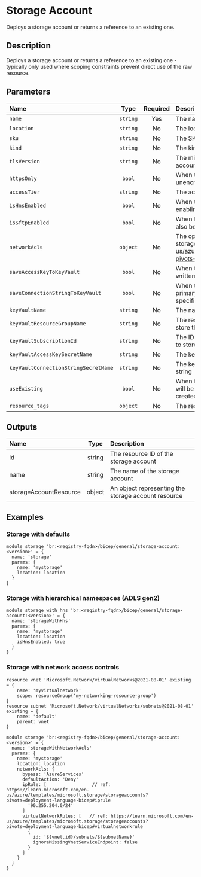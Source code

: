 # Storage Account

Deploys a storage account or returns a reference to an existing one.

## Description

Deploys a storage account or returns a reference to an existing one - typically only used where scoping constraints prevent direct use of the raw resource.

## Parameters

| Name                                 | Type     | Required | Description                                                                                                                                                                                                  |
| :----------------------------------- | :------: | :------: | :----------------------------------------------------------------------------------------------------------------------------------------------------------------------------------------------------------- |
| `name`                               | `string` | Yes      | The name of the storage account                                                                                                                                                                              |
| `location`                           | `string` | No       | The location of the storage account                                                                                                                                                                          |
| `sku`                                | `string` | No       | The SKU of the storage account                                                                                                                                                                               |
| `kind`                               | `string` | No       | The kind of the storage account                                                                                                                                                                              |
| `tlsVersion`                         | `string` | No       | The minimum TLS version required by the storage account                                                                                                                                                      |
| `httpsOnly`                          | `bool`   | No       | When true, disables access to the storage account via unencrypted HTTP connections                                                                                                                           |
| `accessTier`                         | `string` | No       | The access tier of the storage account                                                                                                                                                                       |
| `isHnsEnabled`                       | `bool`   | No       | When true, enables Hierarchical Namespace feature, i.e. enabling Azure Data Lake Storage Gen2 capabilities                                                                                                   |
| `isSftpEnabled`                      | `bool`   | No       | When true, enables SFTP feature. `isHnsEnabled` must also be set to true.                                                                                                                                    |
| `networkAcls`                        | `object` | No       | The optional network rules securing access to the storage account (ref: https://learn.microsoft.com/en-us/azure/templates/microsoft.storage/storageaccounts?pivots=deployment-language-bicep#networkruleset) |
| `saveAccessKeyToKeyVault`            | `bool`   | No       | When true, the primary storage access key will be written to the specified key vault                                                                                                                         |
| `saveConnectionStringToKeyVault`     | `bool`   | No       | When true, the default connection string using the primary storage access key will be written to the specified key vault                                                                                     |
| `keyVaultName`                       | `string` | No       | The name of the key vault used to store the access key                                                                                                                                                       |
| `keyVaultResourceGroupName`          | `string` | No       | The resource group containing the key vault used to store the access key                                                                                                                                     |
| `keyVaultSubscriptionId`             | `string` | No       | The ID of the subscription containing the key vault used to store the access key                                                                                                                             |
| `keyVaultAccessKeySecretName`        | `string` | No       | The key vault secret name used to store the access key                                                                                                                                                       |
| `keyVaultConnectionStringSecretName` | `string` | No       | The key vault secret name used to store the connection string                                                                                                                                                |
| `useExisting`                        | `bool`   | No       | When true, the details of an existing storage account will be returned; When false, the storage account is created/updated                                                                                   |
| `resource_tags`                      | `object` | No       | The resource tags applied to resources                                                                                                                                                                       |

## Outputs

| Name                   | Type   | Description                                         |
| :--------------------- | :----: | :-------------------------------------------------- |
| id                     | string | The resource ID of the storage account              |
| name                   | string | The name of the storage account                     |
| storageAccountResource | object | An object representing the storage account resource |

## Examples

### Storage with defaults

```bicep
module storage 'br:<registry-fqdn>/bicep/general/storage-account:<version>' = {
  name: 'storage'
  params: {
    name: 'mystorage'
    location: location
  }
}
```

### Storage with hierarchical namespaces (ADLS gen2)

```bicep
module storage_with_hns 'br:<registry-fqdn>/bicep/general/storage-account:<version>' = {
  name: 'storageWithHns'
  params: {
    name: 'mystorage'
    location: location
    isHnsEnabled: true
  }
}
```

### Storage with network access controls

```bicep
resource vnet 'Microsoft.Network/virtualNetworks@2021-08-01' existing = {
    name: 'myvirtualnetwork'
    scope: resourceGroup('my-networking-resource-group')
}
resource subnet 'Microsoft.Network/virtualNetworks/subnets@2021-08-01' existing = {
    name: 'default'
    parent: vnet
}

module storage 'br:<registry-fqdn>/bicep/general/storage-account:<version>' = {
  name: 'storageWithNetworkAcls'
  params: {
    name: 'mystorage'
    location: location
    networkAcls: {
      bypass: 'AzureServices'
      defaultAction: 'Deny'
      ipRule: [                 // ref: https://learn.microsoft.com/en-us/azure/templates/microsoft.storage/storageaccounts?pivots=deployment-language-bicep#iprule
        '90.255.204.0/24'
      ]
      virtualNetworkRules: [   // ref: https://learn.microsoft.com/en-us/azure/templates/microsoft.storage/storageaccounts?pivots=deployment-language-bicep#virtualnetworkrule
        {
          id: '${vnet.id}/subnets/${subnetName}'
          ignoreMissingVnetServiceEndpoint: false
        }
      ]
    }
  }
}
```